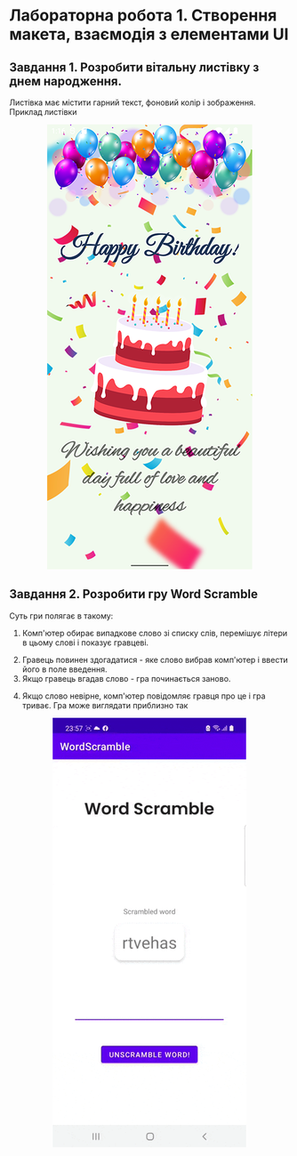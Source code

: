 # Лабораторна робота 1. Створення макета, взаємодія з елементами UI

## Завдання 1. Розробити вітальну листівку з днем народження.

Листівка має містити гарний текст, фоновий колір і зображення.
Приклад листівки

<p align="center">
  <img src="img/img_02.png" />
</p>

## Завдання 2. Розробити гру Word Scramble

Суть гри полягає в такому:

1. Комп'ютер обирає випадкове слово зі списку слів, перемішує літери в цьому слові і показує гравцеві.
2) Гравець повинен здогадатися - яке слово вибрав комп'ютер і ввести його в поле введення.
3) Якщо гравець вгадав слово - гра починається заново.
4. Якщо слово невірне, комп'ютер повідомляє гравця про це і гра триває.
Гра може виглядати приблизно так

<p align="center">
  <img src="img/img_01.gif" />
</p>
